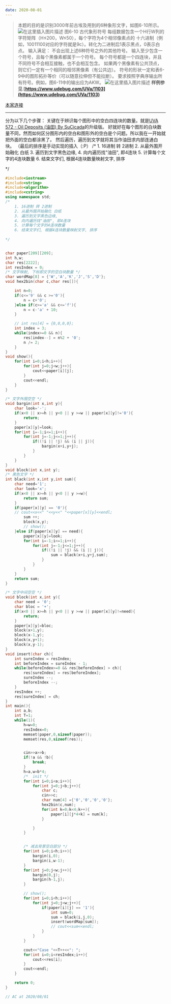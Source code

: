 ```yaml
---
date: 2020-08-01
---
```

>本题的目的是识别3000年前古埃及用到的6种象形文字，如图6-10所示。
![在这里插入图片描述](../../images/UVaOJ/uva1103.png)
图6-10 古代象形符号
每组数据包含一个H行W列的字符矩阵（H≤200，W≤50），每个字符为4个相邻像素点的
十六进制（例如，10011100对应的字符就是9c）。转化为二进制后1表示黑点，0表示白点。
输入满足：
不会出现上述6种符号之外的其他符号。
输入至少包含一个符号，且每个黑像素都属于一个符号。
每个符号都是一个四连块，并且不同符号不会相互接触，也不会相互包含。
如果两个黑像素有公共顶点，则它们一定有一个相同的相邻黑像素（有公共边）。
符号的形状一定和表6-9中的图形拓扑等价（可以随意拉伸但不能拉断）。
要求按照字典序输出所有符号。例如，图6-11中的输出应为AKW。
![在这里插入图片描述](../../images/UVaOJ/uva1103_2.png)
**样例参见 [https://www.udebug.com/UVa/1103](https://www.udebug.com/UVa/1103)**

[本家连接](https://onlinejudge.org/index.php?option=com_onlinejudge&Itemid=8&category=838&page=show_problem&problem=3544)

--------------------------------
分为以下几个步骤：
关键在于辨识每个图形中的空白四连块的数量。就是[UVA 572 - Oil Deposits (油田) By SuCicada](https://blog.csdn.net/su_cicada/article/details/107775496)的升级版。
好就好在每个图形的白块数量不同，然而如何区分图形内的空白和图形外的空白是个问题。所以我在一开始就把外面的空白都涂黑了。
然后遍历，遍历到文字就将其当作油田求内部连通白块。
（最后的排序是手动实现的插入（:P）
/* 
    1. 16进制 转 2进制
    2. 从最外围开始融化 白纸
    3. 遍历到文字黑色边缘, 
    4. 向内遍历找"油田", 即4连块
    5. 计算每个文字的4连块数量
    6. 结束文字们, 根据4连块数量映射文字, 排序
    
*/

```cpp
#include<iostream>
#include<string>
#include<algorithm>
#include<cstring>
using namespace std;
/* 
    1. 16进制 转 2进制
    2. 从最外围开始融化 白纸
    3. 遍历到文字黑色边缘, 
    4. 向内遍历找"油田", 即4连块
    5. 计算每个文字的4连块数量
    6. 结束文字们, 根据4连块数量映射文字, 排序
    
*/


char paper[209][209];
int h,w;    
char res[2222];
int resIndex = 0;
/* 文字映射, 下标即文字的空白块数量 */
char wordMap[8] = {'W','A','K','J','S','D'};
void hex2bin(char c,char res[]){

    int n=0;
    if(c<='9' && c >='0'){
        n = c+'0';
    }else if(c>='a' && c<='f'){
        n = c-'a' + 10;
    }

    // int res[4] = {0,0,0,0};
    int index = 3;
    while(index>=0 && n){
        res[index--] = n%2 + '0';
        n /= 2;
    }
}
void show(){
    for(int i=0;i<h;i++){
        for(int j=0;j<w;j++){
            cout<<paper[i][j];
        }
        cout<<endl;
    }
}

/* 文字外围空空 */
void bargin(int x,int y){
    char look='-';
    if(x<0 || x>=h || y<0 || y >=w || paper[x][y]!='0'){
        return;
    }
    paper[x][y]=look;
    for(int i=-1;i<=1;i++){
        for(int j=-1;j<=1;j++){
            if((!i || !j) && (i || j)){
                bargin(x+i,y+j);
            }
        }
    }
}
void block(int x,int y);
/* 黑色文字 */
int black(int x,int y,int sum){
    char need='1';
    char look='x';
    if(x<0 || x>=h || y<0 || y >=w){
        return sum;
    }
    if(paper[x][y] == '0'){
    // cout<<x<<" "<<y<<" "<<paper[x][y]<<endl;
        sum ++;
        block(x,y);
        // show();
    }else if(paper[x][y] == need){
        paper[x][y]=look;
        for(int i=-1;i<=1;i++){
            for(int j=-1;j<=1;j++){
                if((!i || !j) && (i || j)){
                    sum = black(x+i,y+j,sum);
                }
            }
        }
    }
    return sum;
}

/* 文字中间空空 */
void block(int x,int y){
    char need = '0';
    char bloc = '+';
    if(x<0 || x>=h || y<0 || y >=w || paper[x][y]!=need){
        return;
    }
    paper[x][y]=bloc;
    block(x+1,y);
    block(x-1,y);
    block(x,y+1);
    block(x,y-1);
}
void insert(char ch){
    int sureIndex = resIndex;
    int beforeIndex = sureIndex - 1;
    while(beforeIndex>=0 && res[beforeIndex] > ch){
        res[sureIndex] = res[beforeIndex];
        sureIndex --;
        beforeIndex --;
    }
    resIndex ++;
    res[sureIndex] = ch;
}
int main(){
    int a,b;
    int T=1;
    while(1){
        h=w=0;
        resIndex=0;
        memset(paper,0,sizeof(paper));
        memset(res,0,sizeof(res));


        cin>>a>>b;
        if(!a && !b){
            break;
        }
        h=a,w=b*4;
        /*  init */
        for(int i=0;i<a;i++){
            for(int j=0;j<b;j++){
                char c;
                cin>>c;
                char num[4] ={'0','0','0','0'}; 
                hex2bin(c,num);
                for(int k=0;k<4;k++){
                    paper[i][j*4+k] = num[k];
                }

            }
        }


        /* 减去背景空白部分 */
        for(int i=0;i<h;i++){
            bargin(i,0);
            bargin(i,w-1);
        }
        for(int j=0;j<w;j++){
            bargin(0,j);
            bargin(h-1,j);
        }

        // show();
        for(int i=0;i<h;i++){
            for(int j=0;j<w;j++){
                if(paper[i][j] == '1'){
                    int sum=0;
                    sum = black(i,j,0);
                    insert(wordMap[sum]);
                    // cout<<sum<<endl;
                }
            }
        }

        cout<<"Case "<<T++<<": ";
        for(int i=0;i<resIndex;i++){
            cout<<res[i];
        }
        cout<<endl;
    }

    return 0;
}

// AC at 2020/08/01
```
